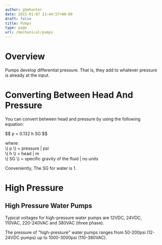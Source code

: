 ```yaml
---
author: gbmhunter
date: 2015-01-07 23:44:57+00:00
draft: false
title: Pumps
type: page
url: /mechanical/pumps
---
```


# Overview

Pumps develop differential pressure. That is, they add to whatever pressure is already at the input.

# Converting Between Head And Pressure

You can convert between head and pressure by using the following equation:

<div>$$ p = 0.132 h SG $$</div>

<p class="centered">
    where:<br>
    \( p \) = pressure | psi<br>
    \( h \) = head | m<br>
    \( SG \) = specific gravity of the fluid | no units<br>
</p>

Conveniently, The SG for water is 1.

# High Pressure

## High Pressure Water Pumps

Typical voltages for high-pressure water pumps are 12VDC, 24VDC, 110VAC, 220-240VAC and 380VAC (three phase).

The pressure of "high-pressure" water pumps ranges from 50-200psi (12-24VDC pumps) up to 1000-3000psi (110-380VAC).
